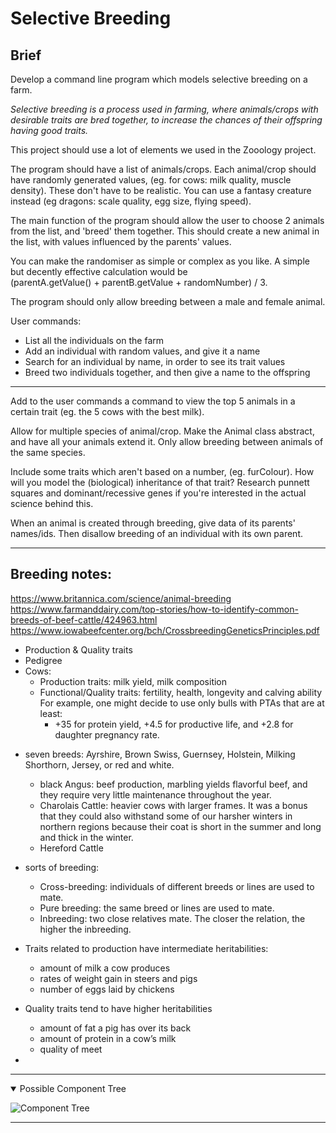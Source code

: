 # Selective Breeding

## Brief

Develop a command line program which models selective breeding on a farm.

<i>Selective breeding is a process used in farming, where animals/crops with desirable traits are bred together, to increase the chances of their offspring having good traits.</i>

This project should use a lot of elements we used in the Zooology project.

The program should have a list of animals/crops. Each animal/crop should have randomly generated values, (eg. for cows: milk quality, muscle density). These don't have to be realistic. You can use a fantasy creature instead (eg dragons: scale quality, egg size, flying speed).

The main function of the program should allow the user to choose 2 animals from the list, and 'breed' them together. This should create a new animal in the list, with values influenced by the parents' values.

You can make the randomiser as simple or complex as you like. A simple but decently effective calculation would be<br> (parentA.getValue() + parentB.getValue + randomNumber) / 3.

The program should only allow breeding between a male and female animal.

User commands:

- List all the individuals on the farm
- Add an individual with random values, and give it a name
- Search for an individual by name, in order to see its trait values
- Breed two individuals together, and then give a name to the offspring

---



Add to the user commands a command to view the top 5 animals in a certain trait (eg. the 5 cows with the best milk).

Allow for multiple species of animal/crop. Make the Animal class abstract, and have all your animals extend it. Only allow breeding between animals of the same species.

Include some traits which aren't based on a number, (eg. furColour). How will you model the (biological) inheritance of that trait? Research punnett squares and dominant/recessive genes if you're interested in the actual science behind this.

When an animal is created through breeding, give data of its parents' names/ids. Then disallow breeding of an individual with its own parent.

---
## Breeding notes:
https://www.britannica.com/science/animal-breeding
https://www.farmanddairy.com/top-stories/how-to-identify-common-breeds-of-beef-cattle/424963.html
https://www.iowabeefcenter.org/bch/CrossbreedingGeneticsPrinciples.pdf

- Production & Quality traits
- Pedigree
- Cows: 
  - Production traits: milk yield, milk composition
  - Functional/Quality  traits: fertility, health, longevity and calving ability
    For example, one might decide to use only bulls with PTAs that are at least:
    - +35 for protein yield, +4.5 for productive life, and +2.8 for daughter pregnancy rate.

* seven breeds: Ayrshire, Brown Swiss, Guernsey, Holstein, Milking Shorthorn, Jersey, or red and white. 
  - black Angus: beef production, marbling yields flavorful beef, and they require very little maintenance throughout the year.
  - Charolais Cattle: heavier cows with larger frames. It was a bonus that they could also withstand some of our harsher winters in northern regions because their coat is short in the summer and long and thick in the winter.
  - Hereford Cattle
 
* sorts of breeding:
  - Cross-breeding: individuals of different breeds or lines are used to mate.
  - Pure breeding: the same breed or lines are used to mate.
  - Inbreeding: two close relatives mate. The closer the relation, the higher the inbreeding.

* Traits related to production have intermediate heritabilities:
  - amount of milk a cow produces
  - rates of weight gain in steers and pigs
  - number of eggs laid by chickens
* Quality traits tend to have higher heritabilities
    - amount of fat a pig has over its back 
    - amount of protein in a cow’s milk
    - quality of meet
*


---


<details open>
<summary>Possible Component Tree</summary>

![Component Tree](../Mini-Challenges/ComponentTrees/SelectingBreedingComponentTree.png "Component Tree")

</details>

---

